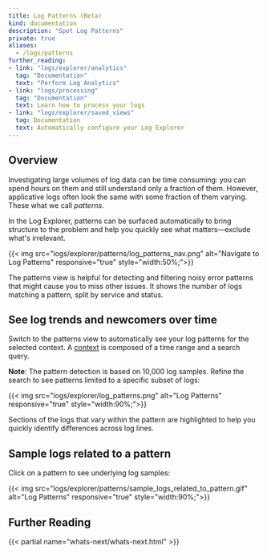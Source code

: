 ```yaml
---
title: Log Patterns (Beta)
kind: documentation
description: "Spot Log Patterns"
private: true
aliases:
  - /logs/patterns
further_reading:
- link: "logs/explorer/analytics"
  tag: "Documentation"
  text: "Perform Log Analytics"
- link: "logs/processing"
  tag: "Documentation"
  text: Learn how to process your logs
- link: "logs/explorer/saved_views"
  tag: Documentation
  text: Automatically configure your Log Explorer
---
```


## Overview

Investigating large volumes of log data can be time consuming: you can spend hours on them and still understand only a fraction of them. However, applicative logs often look the same with some fraction of them varying. These what we call *patterns*.

In the Log Explorer, patterns can be surfaced automatically to bring structure to the problem and help you quickly see what matters—exclude what's irrelevant.

{{< img src="logs/explorer/patterns/log_patterns_nav.png" alt="Navigate to Log Patterns" responsive="true" style="width:50%;">}}

The patterns view is helpful for detecting and filtering noisy error patterns that might cause you to miss other issues. It shows the number of logs matching a pattern, split by service and status.

## See log trends and newcomers over time

Switch to the patterns view to automatically see your log patterns for the selected context. A [context][1] is composed of a time range and a search query.

**Note**: The pattern detection is based on 10,000 log samples. Refine the search to see patterns limited to a specific subset of logs:

{{< img src="logs/explorer/log_patterns.png" alt="Log Patterns" responsive="true" style="width:90%;">}}

Sections of the logs that vary within the pattern are highlighted to help you quickly identify differences across log lines.

## Sample logs related to a pattern

Click on a pattern to see underlying log samples:

{{< img src="logs/explorer/patterns/sample_logs_related_to_pattern.gif" alt="Log Patterns" responsive="true" style="width:90%;">}}

## Further Reading

{{< partial name="whats-next/whats-next.html" >}}

[1]: /logs/explorer/#context
